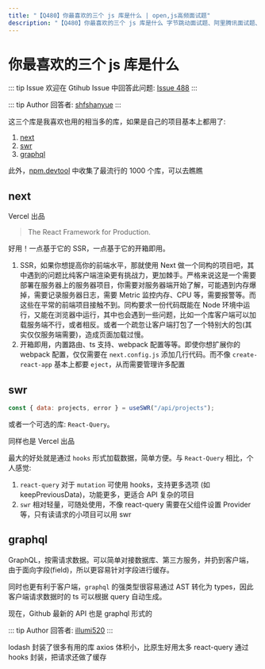 ```yaml
---
title: "【Q480】你最喜欢的三个 js 库是什么 | open,js高频面试题"
description: "【Q480】你最喜欢的三个 js 库是什么 字节跳动面试题、阿里腾讯面试题、美团小米面试题。"
---
```


# 你最喜欢的三个 js 库是什么

::: tip Issue
欢迎在 Gtihub Issue 中回答此问题: [Issue 488](https://github.com/shfshanyue/Daily-Question/issues/488)
:::

::: tip Author
回答者: [shfshanyue](https://github.com/shfshanyue)
:::

这三个库是我喜欢也用的相当多的库，如果是自己的项目基本上都用了:

1. [next](https://npm.devtool.tech/next)
2. [swr](https://npm.devtool.tech/swr)
3. [graphql](https://npm.devtool.tech/graphql)

此外，[npm.devtool](https://npm.devtool.tech/) 中收集了最流行的 1000 个库，可以去瞧瞧

## next

Vercel 出品

> The React Framework for Production.

好用！一点基于它的 SSR，一点基于它的开箱即用。

1. SSR，如果你想提高你的前端水平，那就使用 Next 做一个同构的项目吧，其中遇到的问题比纯客户端渲染更有挑战力，更加棘手。严格来说这是一个需要部署在服务器上的服务器项目，你需要对服务器端开始了解，可能遇到内存爆掉，需要记录服务器日志，需要 Metric 监控内存、CPU 等，需要报警等。而这些在平常的前端项目接触不到。同构要求一份代码既能在 Node 环境中运行，又能在浏览器中运行，其中也会遇到一些问题，比如一个库客户端可以加载服务端不行，或者相反。或者一个疏忽让客户端打包了一个特别大的包(其实仅仅服务端需要)，造成页面加载过慢。
1. 开箱即用，内置路由、ts 支持、webpack 配置等等。即使你想扩展你的 webpack 配置，仅仅需要在 `next.config.js` 添加几行代码。而不像 `create-react-app` 基本上都要 `eject`，从而需要管理许多配置

## swr

```js
const { data: projects, error } = useSWR("/api/projects");
```

或者一个可选的库: `React-Query`。

同样也是 Vercel 出品

最大的好处就是通过 `hooks` 形式加载数据，简单方便。与 `React-Query` 相比，个人感觉:

1. `react-query` 对于 `mutation` 可使用 hooks，支持更多选项 (如 keepPreviousData)，功能更多，更适合 API 复杂的项目
1. `swr` 相对轻量，可随处使用，不像 react-query 需要在父组件设置 Provider 等，只有读请求的小项目可以用 swr

## graphql

GraphQL，按需请求数据。可以简单对接数据库、第三方服务，并扔到客户端，由于面向字段(field)，所以更容易针对字段进行缓存。

同时也更有利于客户端，`graphql` 的强类型很容易通过 AST 转化为 types，因此客户端请求数据时的 ts 可以根据 query 自动生成。

现在，Github 最新的 API 也是 graphql 形式的

::: tip Author
回答者: [illumi520](https://github.com/illumi520)
:::

lodash 封装了很多有用的库
axios 体积小，比原生好用太多
react-query 通过 hooks 封装，把请求还做了缓存
